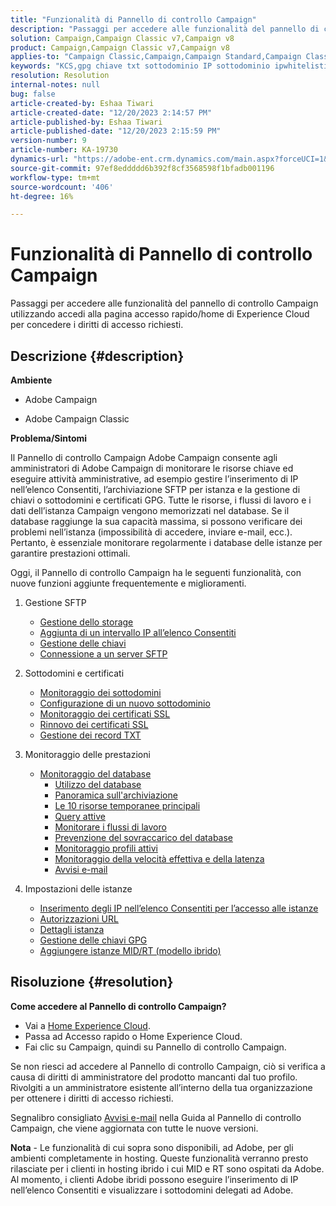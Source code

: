 ```yaml
---
title: "Funzionalità di Pannello di controllo Campaign"
description: "Passaggi per accedere alle funzionalità del pannello di controllo"
solution: Campaign,Campaign Classic v7,Campaign v8
product: Campaign,Campaign Classic v7,Campaign v8
applies-to: "Campaign Classic,Campaign,Campaign Standard,Campaign Classic v7,Campaign v8"
keywords: "KCS,gpg chiave txt sottodominio IP sottodominio ipwhitelisting ipallowlisting ip allow listing delega del flusso di lavoro del database cname csr ssl sftp txt url autorizzazione monitoraggio throughput"
resolution: Resolution
internal-notes: null
bug: false
article-created-by: Eshaa Tiwari
article-created-date: "12/20/2023 2:14:57 PM"
article-published-by: Eshaa Tiwari
article-published-date: "12/20/2023 2:15:59 PM"
version-number: 9
article-number: KA-19730
dynamics-url: "https://adobe-ent.crm.dynamics.com/main.aspx?forceUCI=1&pagetype=entityrecord&etn=knowledgearticle&id=099af126-429f-ee11-be37-6045bd0065f9"
source-git-commit: 97ef8eddddd6b392f8cf3568598f1bfadb001196
workflow-type: tm+mt
source-wordcount: '406'
ht-degree: 16%

---
```


# Funzionalità di Pannello di controllo Campaign


Passaggi per accedere alle funzionalità del pannello di controllo Campaign utilizzando accedi alla pagina accesso rapido/home di Experience Cloud per concedere i diritti di accesso richiesti.

## Descrizione {#description}


<b>Ambiente</b>

- Adobe Campaign

- Adobe Campaign Classic

<b>Problema/Sintomi</b>

Il Pannello di controllo Campaign Adobe Campaign consente agli amministratori di Adobe Campaign di monitorare le risorse chiave ed eseguire attività amministrative, ad esempio gestire l’inserimento di IP nell’elenco Consentiti, l’archiviazione SFTP per istanza e la gestione di chiavi o sottodomini e certificati GPG. Tutte le risorse, i flussi di lavoro e i dati dell’istanza Campaign vengono memorizzati nel database. Se il database raggiunge la sua capacità massima, si possono verificare dei problemi nell’istanza (impossibilità di accedere, inviare e-mail, ecc.). Pertanto, è essenziale monitorare regolarmente i database delle istanze per garantire prestazioni ottimali.

Oggi, il Pannello di controllo Campaign ha le seguenti funzionalità, con nuove funzioni aggiunte frequentemente e miglioramenti.

1. Gestione SFTP
   - [Gestione dello storage](https://experienceleague.adobe.com/docs/control-panel/using/sftp-management/sftp-storage-management.html?lang=en)
   - [Aggiunta di un intervallo IP all’elenco Consentiti](https://experienceleague.adobe.com/docs/control-panel/using/sftp-management/ip-range-allow-listing.html?lang=en)
   - [Gestione delle chiavi](https://experienceleague.adobe.com/docs/control-panel/using/sftp-management/key-management.html?lang=en)
   - [Connessione a un server SFTP](https://experienceleague.adobe.com/docs/control-panel/using/sftp-management/logging-into-sftp-server.html?lang=en)
2. Sottodomini e certificati
   - [Monitoraggio dei sottodomini](https://experienceleague.adobe.com/docs/control-panel/using/subdomains-and-certificates/monitoring-subdomains.html?lang=en)
   - [Configurazione di un nuovo sottodominio](https://experienceleague.adobe.com/docs/control-panel/using/subdomains-and-certificates/setting-up-new-subdomain.html?lang=it)
   - [Monitoraggio dei certificati SSL](https://experienceleague.adobe.com/docs/control-panel/using/subdomains-and-certificates/monitoring-ssl-certificates.html?lang=en)
   - [Rinnovo dei certificati SSL](https://experienceleague.adobe.com/docs/control-panel/using/subdomains-and-certificates/renewing-subdomain-certificate.html?lang=it)
   - [Gestione dei record TXT](https://experienceleague.adobe.com/docs/control-panel/using/subdomains-and-certificates/managing-txt-records.html?lang=en)
3. Monitoraggio delle prestazioni
   - [Monitoraggio del database](https://experienceleague.adobe.com/docs/control-panel/using/performance-monitoring/database-monitoring/database-monitoring.html?lang=it)
      - [Utilizzo del database](https://experienceleague.adobe.com/docs/control-panel/using/performance-monitoring/database-monitoring/database-utilization.html?lang=en)
      - [Panoramica sull&#39;archiviazione](https://experienceleague.adobe.com/docs/control-panel/using/performance-monitoring/database-monitoring/database-storage-overview.html?lang=en)
      - [Le 10 risorse temporanee principali](https://experienceleague.adobe.com/docs/control-panel/using/performance-monitoring/database-monitoring/database-top-ten-resources.html?lang=en)
      - [Query attive](https://experienceleague.adobe.com/docs/control-panel/using/performance-monitoring/database-monitoring/database-active-queries.html?lang=en)
      - [Monitorare i flussi di lavoro](https://experienceleague.adobe.com/docs/control-panel/using/performance-monitoring/database-monitoring/workflow-monitoring.html?lang=it)
      - [Prevenzione del sovraccarico del database](https://experienceleague.adobe.com/docs/control-panel/using/performance-monitoring/database-monitoring/database-preventing-overload.html?lang=en)
      - [Monitoraggio profili attivi](https://experienceleague.adobe.com/docs/control-panel/using/performance-monitoring/active-profiles-monitoring.html?lang=en)
      - [Monitoraggio della velocità effettiva e della latenza](https://experienceleague.adobe.com/docs/control-panel/using/performance-monitoring/thoughputs-latencies.html?lang=en)
      - [Avvisi e-mail](https://experienceleague.adobe.com/docs/control-panel/using/performance-monitoring/email-alerting.html?lang=en)
4. Impostazioni delle istanze

   - [Inserimento degli IP nell’elenco Consentiti per l’accesso alle istanze](https://experienceleague.adobe.com/docs/control-panel/using/instances-settings/ip-allow-listing-instance-access.html?lang=en)
   - [Autorizzazioni URL](https://experienceleague.adobe.com/docs/control-panel/using/instances-settings/url-permissions.html?lang=en)
   - [Dettagli istanza](https://experienceleague.adobe.com/docs/control-panel/using/instances-settings/instance-details.html?lang=en)
   - [Gestione delle chiavi GPG](https://experienceleague.adobe.com/docs/control-panel/using/instances-settings/gpg-keys-management.html?lang=en)
   - [Aggiungere istanze MID/RT (modello ibrido)](https://experienceleague.adobe.com/docs/control-panel/using/instances-settings/external-accounts.html?lang=en)



## Risoluzione {#resolution}


<b>Come accedere al Pannello di controllo Campaign? </b>

- Vai a [Home Experience Cloud](https://experiencecloud.adobe.com).
- Passa ad Accesso rapido o Home Experience Cloud.
- Fai clic su Campaign, quindi su Pannello di controllo Campaign.


Se non riesci ad accedere al Pannello di controllo Campaign, ciò si verifica a causa di diritti di amministratore del prodotto mancanti dal tuo profilo. Rivolgiti a un amministratore esistente all’interno della tua organizzazione per ottenere i diritti di accesso richiesti.

Segnalibro consigliato [Avvisi e-mail](https://experienceleague.adobe.com/docs/control-panel/using/alerts-events/email-alerting.html) nella Guida al Pannello di controllo Campaign, che viene aggiornata con tutte le nuove versioni.

<b>Nota</b> - Le funzionalità di cui sopra sono disponibili, ad Adobe, per gli ambienti completamente in hosting. Queste funzionalità verranno presto rilasciate per i clienti in hosting ibrido i cui MID e RT sono ospitati da Adobe. Al momento, i clienti Adobe ibridi possono eseguire l’inserimento di IP nell’elenco Consentiti e visualizzare i sottodomini delegati ad Adobe.
